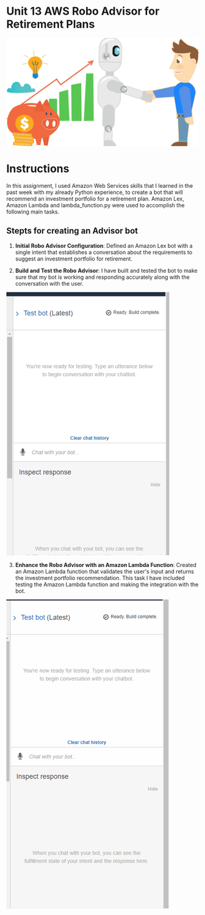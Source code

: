 # Unit 13 AWS Robo Advisor for Retirement Plans

![Robo](https://github.com/amanafzali/Bootcamp_AWS/blob/main/Images/Robo-Advisor1.jpg?raw=true)

# Instructions

In this assignment, I used Amazon Web Services skills that I learned in the past week with my already  Python experience, to create a bot that will recommend an investment portfolio for a retirement plan. Amazon Lex, Amazon Lambda and lambda_function.py were used to accomplish the following main tasks.


## Stepts for creating an Advisor bot

1. **Initial Robo Advisor Configuration**: 
Defined an Amazon Lex bot with a single intent that establishes a conversation about the requirements to suggest an investment portfolio for retirement.

2. **Build and Test the Robo Advisor**: I have built and tested the bot to make sure that my bot is working and responding accurately along with the conversation with the user.

![tes_1](https://github.com/amanafzali/Bootcamp_AWS/blob/main/Robo_test_1.gif?raw=true)


3. **Enhance the Robo Advisor with an Amazon Lambda Function**: Created an Amazon Lambda function that validates the user's input and returns the investment portfolio recommendation. This task I have included testing the Amazon Lambda function and making the integration with the bot.


![tes_1](https://github.com/amanafzali/Bootcamp_AWS/blob/main/Robo_test_2.gif?raw=true)
